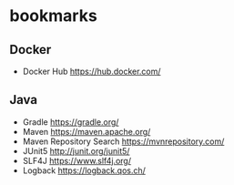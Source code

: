 # bookmarks

## Docker
- Docker Hub https://hub.docker.com/

## Java
- Gradle https://gradle.org/
- Maven https://maven.apache.org/
- Maven Repository Search https://mvnrepository.com/
- JUnit5 http://junit.org/junit5/
- SLF4J https://www.slf4j.org/
- Logback https://logback.qos.ch/
